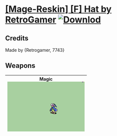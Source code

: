 # [\[Mage-Reskin\] \[F\] Hat by RetroGamer](./) [![Downlod](https://img.shields.io/badge/Download--red?style=social&logo=github)](https://minhaskamal.github.io/DownGit/#/home?url=https://github.com/Klokinator/FE-Repo/tree/main/Battle%20Animations%2FMagi%20-%20Nature-Type%2F%5BMage-Reskin%5D%20%5BF%5D%20Hat%20by%20RetroGamer)
## Credits

Made by {Retrogamer, 7743}

## Weapons

| <b>Magic</b><br/><img alt="Magic animation" src="./6.%20Magic/Magic.gif"/> |
| :---: |
